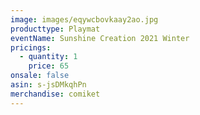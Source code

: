```yaml
---
image: images/eqywcbovkaay2ao.jpg
producttype: Playmat
eventName: Sunshine Creation 2021 Winter
pricings:
  - quantity: 1
    price: 65
onsale: false
asin: s-jsDMkqhPn
merchandise: comiket
---
```

